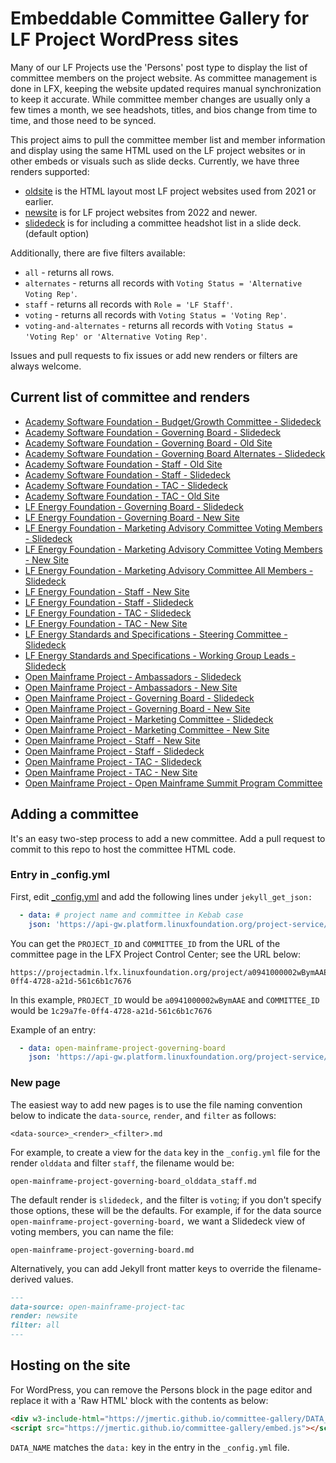 # Embeddable Committee Gallery for LF Project WordPress sites

Many of our LF Projects use the 'Persons' post type to display the list of committee members on the project website. As committee management is done in LFX, keeping the website updated requires manual synchronization to keep it accurate. While committee member changes are usually only a few times a month, we see headshots, titles, and bios change from time to time, and those need to be synced.

This project aims to pull the committee member list and member information and display using the same HTML used on the LF project websites or in other embeds or visuals such as slide decks. Currently, we have three renders supported:

- [oldsite](_includes/oldsite.html) is the HTML layout most LF project websites used from 2021 or earlier.
- [newsite](_includes/newsite.html) is for LF project websites from 2022 and newer.
- [slidedeck](_includes/slidedeck.html) is for including a committee headshot list in a slide deck. (default option)

Additionally, there are five filters available:

- `all` - returns all rows.
- `alternates` - returns all records with `Voting Status = 'Alternative Voting Rep'`.
- `staff` - returns all records with `Role = 'LF Staff'`.
- `voting` - returns all records with `Voting Status = 'Voting Rep'`.
- `voting-and-alternates` - returns all records with `Voting Status = 'Voting Rep' or 'Alternative Voting Rep'`.

Issues and pull requests to fix issues or add new renders or filters are always welcome.

## Current list of committee and renders

- [Academy Software Foundation - Budget/Growth Committee - Slidedeck](https://jmertic.github.io/committee-gallery/academy-software-foundation-budget-growth-committee.html)
- [Academy Software Foundation - Governing Board - Slidedeck](https://jmertic.github.io/committee-gallery/academy-software-foundation-governing-board.html)
- [Academy Software Foundation - Governing Board - Old Site](https://jmertic.github.io/committee-gallery/academy-software-foundation-governing-board_oldsite.html)
- [Academy Software Foundation - Governing Board Alternates - Slidedeck](https://jmertic.github.io/committee-gallery/academy-software-foundation-governing-board_slidedeck_alternates.html)
- [Academy Software Foundation - Staff - Old Site](https://jmertic.github.io/committee-gallery/academy-software-foundation-staff_oldsite_all.html)
- [Academy Software Foundation - Staff - Slidedeck](https://jmertic.github.io/committee-gallery/academy-software-foundation-staff_slidedeck_all.html)
- [Academy Software Foundation - TAC - Slidedeck](https://jmertic.github.io/committee-gallery/academy-software-foundation-tac.html)
- [Academy Software Foundation - TAC - Old Site](https://jmertic.github.io/committee-gallery/academy-software-foundation-tac_oldsite.html)
- [LF Energy Foundation - Governing Board - Slidedeck](https://jmertic.github.io/committee-gallery/lf-energy-foundation-governing-board.html)
- [LF Energy Foundation - Governing Board - New Site](https://jmertic.github.io/committee-gallery/lf-energy-foundation-governing-board_newsite.html)
- [LF Energy Foundation - Marketing Advisory Committee Voting Members - Slidedeck](https://jmertic.github.io/committee-gallery/lf-energy-foundation-mac.html)
- [LF Energy Foundation - Marketing Advisory Committee Voting Members - New Site](https://jmertic.github.io/committee-gallery/lf-energy-foundation-mac_newsite.html)
- [LF Energy Foundation - Marketing Advisory Committee All Members - Slidedeck](https://jmertic.github.io/committee-gallery/lf-energy-foundation-mac_slidedeck_allbutstaff.html)
- [LF Energy Foundation - Staff - New Site](https://jmertic.github.io/committee-gallery/lf-energy-foundation-staff_newsite_all.html)
- [LF Energy Foundation - Staff - Slidedeck](https://jmertic.github.io/committee-gallery/lf-energy-foundation-staff_slidedeck_all.html)
- [LF Energy Foundation - TAC - Slidedeck](https://jmertic.github.io/committee-gallery/lf-energy-foundation-tac.html)
- [LF Energy Foundation - TAC - New Site](https://jmertic.github.io/committee-gallery/lf-energy-foundation-tac_newsite.html)
- [LF Energy Standards and Specifications - Steering Committee - Slidedeck](https://jmertic.github.io/committee-gallery/lfess-steering-committee.html)
- [LF Energy Standards and Specifications - Working Group Leads - Slidedeck](https://jmertic.github.io/committee-gallery/lfess-wg-leads_slidedeck_all.html)
- [Open Mainframe Project - Ambassadors - Slidedeck](https://jmertic.github.io/committee-gallery/open-mainframe-project-ambassadors.html)
- [Open Mainframe Project - Ambassadors - New Site](https://jmertic.github.io/committee-gallery/open-mainframe-project-ambassadors_newsite.html)
- [Open Mainframe Project - Governing Board - Slidedeck](https://jmertic.github.io/committee-gallery/open-mainframe-project-governing-board.html)
- [Open Mainframe Project - Governing Board - New Site](https://jmertic.github.io/committee-gallery/open-mainframe-project-governing-board_newsite.html)
- [Open Mainframe Project - Marketing Committee - Slidedeck](https://jmertic.github.io/committee-gallery/open-mainframe-project-marketing-committee.html)
- [Open Mainframe Project - Marketing Committee - New Site](https://jmertic.github.io/committee-gallery/open-mainframe-project-marketing-committee_newsite.html)
- [Open Mainframe Project - Staff - New Site](https://jmertic.github.io/committee-gallery/open-mainframe-project-staff_newsite_all.html)
- [Open Mainframe Project - Staff - Slidedeck](https://jmertic.github.io/committee-gallery/open-mainframe-project-staff_slidedeck_all.html)
- [Open Mainframe Project - TAC - Slidedeck](https://jmertic.github.io/committee-gallery/open-mainframe-project-tac.html)
- [Open Mainframe Project - TAC - New Site](https://jmertic.github.io/committee-gallery/open-mainframe-project-tac_newsite.html)
- [Open Mainframe Project - Open Mainframe Summit Program Committee](https://jmertic.github.io/committee-gallery/open-mainframe-summit-program-committee.html)

## Adding a committee

It's an easy two-step process to add a new committee. Add a pull request to commit to this repo to host the committee HTML code.

### Entry in _config.yml

First, edit [_config.yml](_config.yml) and add the following lines under `jekyll_get_json:`

```yaml
  - data: # project name and committee in Kebab case
    json: 'https://api-gw.platform.linuxfoundation.org/project-service/v2/public/projects/PROJECT_ID/committees/COMMITTEE_ID/members'
```
You can get the `PROJECT_ID` and `COMMITTEE_ID` from the URL of the committee page in the LFX Project Control Center; see the URL below:

```
https://projectadmin.lfx.linuxfoundation.org/project/a0941000002wBymAAE/collaboration/committees/1c29a7fe-0ff4-4728-a21d-561c6b1c7676
```
In this example, `PROJECT_ID` would be `a0941000002wBymAAE` and `COMMITTEE_ID` would be `1c29a7fe-0ff4-4728-a21d-561c6b1c7676`

Example of an entry:

```yaml
  - data: open-mainframe-project-governing-board
    json: 'https://api-gw.platform.linuxfoundation.org/project-service/v2/public/projects/a0941000002wBymAAE/committees/1c29a7fe-0ff4-4728-a21d-561c6b1c7676/members'
```

### New page

The easiest way to add new pages is to use the file naming convention below to indicate the `data-source`, `render`, and `filter` as follows:

```
<data-source>_<render>_<filter>.md
```

For example, to create a view for the `data` key in the `_config.yml` file for the render `olddata` and filter `staff`, the filename would be:

```
open-mainframe-project-governing-board_olddata_staff.md
```

The default render is `slidedeck,` and the filter is `voting`; if you don't specify those options, these will be the defaults. For example, if for the data source `open-mainframe-project-governing-board,` we want a Slidedeck view of voting members, you can name the file:

```
open-mainframe-project-governing-board.md
```

Alternatively, you can add Jekyll front matter keys to override the filename-derived values.


```markdown
---
data-source: open-mainframe-project-tac
render: newsite
filter: all
---
```

## Hosting on the site

For WordPress, you can remove the Persons block in the page editor and replace it with a 'Raw HTML' block with the contents as below:

```html
<div w3-include-html="https://jmertic.github.io/committee-gallery/DATA_NAME.html"></div>
<script src="https://jmertic.github.io/committee-gallery/embed.js"></script>
```

`DATA_NAME` matches the `data:` key in the entry in the `_config.yml` file.
